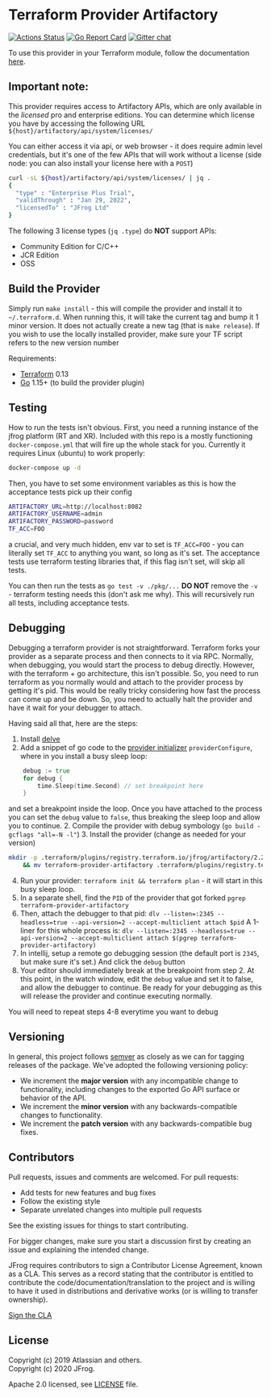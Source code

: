 # Terraform Provider Artifactory

[![Actions Status](https://github.com/jfrog/terraform-provider-artifactory/workflows/release/badge.svg)](https://github.com/jfrog/terraform-provider-artifactory/actions)
[![Go Report Card](https://goreportcard.com/badge/github.com/jfrog/terraform-provider-artifactory)](https://goreportcard.com/report/github.com/jfrog/terraform-provider-artifactory)
[![Gitter chat](https://badges.gitter.im/gitterHQ/gitter.png)](https://gitter.im/jfrog/terraform)

To use this provider in your Terraform module, follow the documentation [here](https://registry.terraform.io/providers/jfrog/artifactory/latest/docs).

## Important note:

This provider requires access to Artifactory APIs, which are only available in the _licensed_ pro and enterprise editions.
You can determine which license you have by accessing the following URL
`${host}/artifactory/api/system/licenses/`

You can either access it via api, or web browser - it does require admin level credentials, but it's one of the few
APIs that will work without a license (side node: you can also install your license here with a `POST`)
```bash
curl -sL ${host}/artifactory/api/system/licenses/ | jq .
{
  "type" : "Enterprise Plus Trial",
  "validThrough" : "Jan 29, 2022",
  "licensedTo" : "JFrog Ltd"
}

```
The following 3 license types (`jq .type`) do **NOT** support APIs:
- Community Edition for C/C++
- JCR Edition
- OSS


## Build the Provider
Simply run `make install` - this will compile the provider and install it to `~/.terraform.d`. When running this, it will
take the current tag and bump it 1 minor version. It does not actually create a new tag (that is `make release`). 
If you wish to use the locally installed provider, make sure your TF script refers to the new version number 

Requirements:
- [Terraform](https://www.terraform.io/downloads.html) 0.13
- [Go](https://golang.org/doc/install) 1.15+ (to build the provider plugin)

## Testing
How to run the tests isn't obvious.
First, you need a running instance of the jfrog platform (RT and XR). Included with this repo is a mostly functioning `docker-compose.yml`
that will fire up the whole stack for you. Currently it requires Linux (ubuntu) to work properly:

```bash
docker-compose up -d
```
Then, you have to set some environment variables as this is how the acceptance tests pick up their config
```bash
ARTIFACTORY_URL=http://localhost:8082
ARTIFACTORY_USERNAME=admin
ARTIFACTORY_PASSWORD=password
TF_ACC=FOO
```
a crucial, and very much hidden, env var to set is
`TF_ACC=FOO` - you can literally set `TF_ACC` to anything you want, so long as it's set. The acceptance tests use
terraform testing libraries that, if this flag isn't set, will skip all tests.

You can then run the tests as
`go test -v ./pkg/...`
**DO NOT** remove the `-v` - terraform testing needs this (don't ask me why). This will recursively run all tests, including
acceptance tests. 

## Debugging
Debugging a terraform provider is not straightforward. Terraform forks your provider as a separate process and then 
connects to it via RPC. Normally, when debugging, you would start the process to debug directly. However, with the 
terraform + go architecture, this isn't possible. So, you need to run terraform as you normally would and attach to the
provider process by getting it's pid. This would be really tricky considering how fast the process can come up and be down.
So, you need to actually halt the provider and have it wait for your debugger to attach. 

Having said all that, here are the steps:
1. Install [delve](https://github.com/go-delve/delve)
2. Add a snippet of go code to the [provider initializer](pkg/artifactory/provider.go) `providerConfigure`, where in you install a busy sleep loop:
```go
	debug := true
	for debug {
		time.Sleep(time.Second) // set breakpoint here
	}
``` 
and set a breakpoint inside the loop. Once you have attached to the process you can set the `debug` value to `false`,
thus breaking the sleep loop and allow you to continue. 
2. Compile the provider with debug symbology (`go build -gcflags "all=-N -l"`)
3. Install the provider (change as needed for your version)
```bash 
mkdir -p .terraform/plugins/registry.terraform.io/jfrog/artifactory/2.2.5/darwin_amd64 \
    && mv terraform-provider-artifactory .terraform/plugins/registry.terraform.io/jfrog/artifactory/2.2.5/darwin_amd64
```
4. Run your provider: `terraform init && terraform plan` - it will start in this busy sleep loop.
5. In a separate shell, find the `PID` of the provider that got forked 
`pgrep terraform-provider-artifactory`
6. Then, attach the debugger to that pid: `dlv --listen=:2345 --headless=true --api-version=2 --accept-multiclient attach $pid`
A 1-liner for this whole process is: 
`dlv --listen=:2345 --headless=true --api-version=2 --accept-multiclient attach $(pgrep terraform-provider-artifactory)`
7. In intellij, setup a remote go debugging session (the default port is `2345`, but make sure it's set.) And click the `debug` button
8. Your editor should immediately break at the breakpoint from step 2. At this point, in the watch window, edit the `debug` 
value and set it to false, and allow the debugger to continue. Be ready for your debugging as this will release the provider 
and continue executing normally.

You will need to repeat steps 4-8 everytime you want to debug





## Versioning
In general, this project follows [semver](https://semver.org/) as closely as we
can for tagging releases of the package. We've adopted the following versioning policy:

* We increment the **major version** with any incompatible change to
	functionality, including changes to the exported Go API surface
	or behavior of the API.
* We increment the **minor version** with any backwards-compatible changes to
	functionality.
* We increment the **patch version** with any backwards-compatible bug fixes.

## Contributors
Pull requests, issues and comments are welcomed. For pull requests:

* Add tests for new features and bug fixes
* Follow the existing style
* Separate unrelated changes into multiple pull requests

See the existing issues for things to start contributing.

For bigger changes, make sure you start a discussion first by creating
an issue and explaining the intended change.

JFrog requires contributors to sign a Contributor License Agreement,
known as a CLA. This serves as a record stating that the contributor is
entitled to contribute the code/documentation/translation to the project
and is willing to have it used in distributions and derivative works
(or is willing to transfer ownership).

[Sign the CLA](https://cla-assistant.io/jfrog/terraform-provider-artifactory)

## License
Copyright (c) 2019 Atlassian and others.  
Copyright (c) 2020 JFrog.

Apache 2.0 licensed, see [LICENSE][LICENSE] file.

[LICENSE]: ./LICENSE